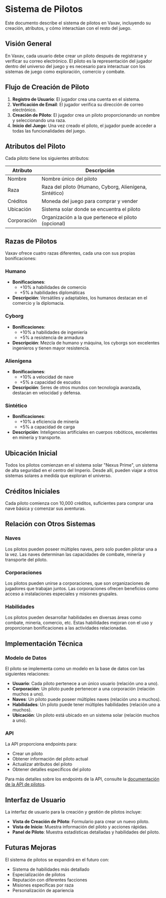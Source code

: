 # Sistema de Pilotos

Este documento describe el sistema de pilotos en Vaxav, incluyendo su creación, atributos, y cómo interactúan con el resto del juego.

## Visión General

En Vaxav, cada usuario debe crear un piloto después de registrarse y verificar su correo electrónico. El piloto es la representación del jugador dentro del universo del juego y es necesario para interactuar con los sistemas de juego como exploración, comercio y combate.

## Flujo de Creación de Piloto

1. **Registro de Usuario**: El jugador crea una cuenta en el sistema.
2. **Verificación de Email**: El jugador verifica su dirección de correo electrónico.
3. **Creación de Piloto**: El jugador crea un piloto proporcionando un nombre y seleccionando una raza.
4. **Inicio del Juego**: Una vez creado el piloto, el jugador puede acceder a todas las funcionalidades del juego.

## Atributos del Piloto

Cada piloto tiene los siguientes atributos:

| Atributo | Descripción |
|----------|-------------|
| Nombre | Nombre único del piloto |
| Raza | Raza del piloto (Humano, Cyborg, Alienígena, Sintético) |
| Créditos | Moneda del juego para comprar y vender |
| Ubicación | Sistema solar donde se encuentra el piloto |
| Corporación | Organización a la que pertenece el piloto (opcional) |

## Razas de Pilotos

Vaxav ofrece cuatro razas diferentes, cada una con sus propias bonificaciones:

### Humano
- **Bonificaciones**: 
  - +10% a habilidades de comercio
  - +5% a habilidades diplomáticas
- **Descripción**: Versátiles y adaptables, los humanos destacan en el comercio y la diplomacia.

### Cyborg
- **Bonificaciones**: 
  - +10% a habilidades de ingeniería
  - +5% a resistencia de armadura
- **Descripción**: Mezcla de humano y máquina, los cyborgs son excelentes ingenieros y tienen mayor resistencia.

### Alienígena
- **Bonificaciones**: 
  - +10% a velocidad de nave
  - +5% a capacidad de escudos
- **Descripción**: Seres de otros mundos con tecnología avanzada, destacan en velocidad y defensa.

### Sintético
- **Bonificaciones**: 
  - +10% a eficiencia de minería
  - +5% a capacidad de carga
- **Descripción**: Inteligencias artificiales en cuerpos robóticos, excelentes en minería y transporte.

## Ubicación Inicial

Todos los pilotos comienzan en el sistema solar "Nexus Prime", un sistema de alta seguridad en el centro del Imperio. Desde allí, pueden viajar a otros sistemas solares a medida que exploran el universo.

## Créditos Iniciales

Cada piloto comienza con 10,000 créditos, suficientes para comprar una nave básica y comenzar sus aventuras.

## Relación con Otros Sistemas

### Naves
Los pilotos pueden poseer múltiples naves, pero solo pueden pilotar una a la vez. Las naves determinan las capacidades de combate, minería y transporte del piloto.

### Corporaciones
Los pilotos pueden unirse a corporaciones, que son organizaciones de jugadores que trabajan juntos. Las corporaciones ofrecen beneficios como acceso a instalaciones especiales y misiones grupales.

### Habilidades
Los pilotos pueden desarrollar habilidades en diversas áreas como combate, minería, comercio, etc. Estas habilidades mejoran con el uso y proporcionan bonificaciones a las actividades relacionadas.

## Implementación Técnica

### Modelo de Datos

El piloto se implementa como un modelo en la base de datos con las siguientes relaciones:

- **Usuario**: Cada piloto pertenece a un único usuario (relación uno a uno).
- **Corporación**: Un piloto puede pertenecer a una corporación (relación muchos a uno).
- **Naves**: Un piloto puede poseer múltiples naves (relación uno a muchos).
- **Habilidades**: Un piloto puede tener múltiples habilidades (relación uno a muchos).
- **Ubicación**: Un piloto está ubicado en un sistema solar (relación muchos a uno).

### API

La API proporciona endpoints para:

- Crear un piloto
- Obtener información del piloto actual
- Actualizar atributos del piloto
- Obtener detalles específicos del piloto

Para más detalles sobre los endpoints de la API, consulte la [documentación de la API de pilotos](../api/pilots.md).

## Interfaz de Usuario

La interfaz de usuario para la creación y gestión de pilotos incluye:

- **Vista de Creación de Piloto**: Formulario para crear un nuevo piloto.
- **Vista de Inicio**: Muestra información del piloto y acciones rápidas.
- **Panel de Piloto**: Muestra estadísticas detalladas y habilidades del piloto.

## Futuras Mejoras

El sistema de pilotos se expandirá en el futuro con:

- Sistema de habilidades más detallado
- Especialización de pilotos
- Reputación con diferentes facciones
- Misiones específicas por raza
- Personalización de apariencia
